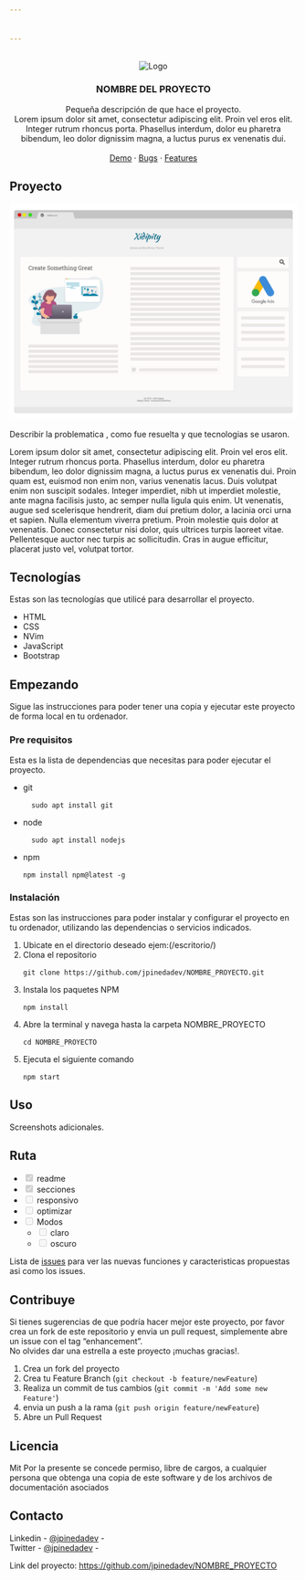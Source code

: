 ```yaml
---


---
```


<!-- PROJECT LOGO -->
<br>
<div align="center">
    <img src="https://github.com/othneildrew/Best-README-Template/raw/master/images/logo.png" alt="Logo" width="80" height="80">
</div>  <h3 align="center">NOMBRE DEL PROYECTO</h3>
  <p align="center">
    Pequeña descripción de que hace el proyecto. <br>
    Lorem ipsum dolor sit amet, consectetur adipiscing elit. Proin vel eros elit. Integer rutrum rhoncus porta. Phasellus interdum, dolor eu pharetra bibendum, leo dolor dignissim magna, a luctus purus ex venenatis dui.
    <br>
    <br>
    <a href="https://github.com/jpinedadev/">Demo</a>
    ·
    <a href="https://github.com/jpinedadev/NOMBRE_PROYECTO/issues">Bugs</a>
    ·
    <a href="https://github.com/othneildrew/NOMBRE_PROYECTO/issues"> Features</a>
  </p>

<!-- ABOUT THE PROJECT -->
<h2 id="proyecto">Proyecto</h2>
<p><img src="https://github.com/othneildrew/Best-README-Template/raw/master/images/screenshot.png" alt="enter image description here"></p>
<p>Describir la problematica , como fue resuelta y que tecnologias se usaron.</p>
<p>Lorem ipsum dolor sit amet, consectetur adipiscing elit. Proin vel eros elit. Integer rutrum rhoncus porta. Phasellus interdum, dolor eu pharetra bibendum, leo dolor dignissim magna, a luctus purus ex venenatis dui. Proin quam est, euismod non enim non, varius venenatis lacus. Duis volutpat enim non suscipit sodales. Integer imperdiet, nibh ut imperdiet molestie, ante magna facilisis justo, ac semper nulla ligula quis enim. Ut venenatis, augue sed scelerisque hendrerit, diam dui pretium dolor, a lacinia orci urna et sapien. Nulla elementum viverra pretium. Proin molestie quis dolor at venenatis. Donec consectetur nisi dolor, quis ultrices turpis laoreet vitae. Pellentesque auctor nec turpis ac sollicitudin. Cras in augue efficitur, placerat justo vel, volutpat tortor.</p>
<h2 id="tecnologías">Tecnologías</h2>
<p>Estas son las tecnologías que utilicé para desarrollar el proyecto.</p>
<ul>
<li>HTML</li>
<li>CSS</li>
<li>NVim</li>
<li>JavaScript</li>
<li>Bootstrap</li>
</ul>
<!-- GETTING STARTED -->
<h2 id="empezando">Empezando</h2>
<p>Sigue las instrucciones para poder tener una copia y ejecutar este proyecto de forma local en tu ordenador.</p>
<h3 id="pre-requisitos">Pre requisitos</h3>
<p>Esta es la lista de dependencias que necesitas para poder ejecutar el proyecto.</p>
<ul>
<li>git<pre class=" language-sh"><code class="prism  language-sh">  sudo apt install git
</code></pre>
</li>
<li>node<pre class=" language-sh"><code class="prism  language-sh">  sudo apt install nodejs
</code></pre>
</li>
<li>npm<pre class=" language-sh"><code class="prism  language-sh">npm install npm@latest -g
</code></pre>
</li>
</ul>
<h3 id="instalación">Instalación</h3>
<p>Estas son las instrucciones para poder instalar y configurar el proyecto en tu ordenador, utilizando las dependencias o servicios indicados.</p>
<ol>
<li>Ubicate en el directorio deseado ejem:(/escritorio/)</li>
<li>Clona el repositorio<pre class=" language-sh"><code class="prism  language-sh">git clone https://github.com/jpinedadev/NOMBRE_PROYECTO.git
</code></pre>
</li>
<li>Instala los paquetes NPM<pre class=" language-sh"><code class="prism  language-sh">npm install
</code></pre>
</li>
<li>Abre la terminal y navega hasta la carpeta NOMBRE_PROYECTO<pre class=" language-js"><code class="prism  language-js">cd NOMBRE_PROYECTO
</code></pre>
</li>
<li>Ejecuta el siguiente comando<pre class=" language-js"><code class="prism  language-js">npm start
</code></pre>
</li>
</ol>
<!-- USAGE EXAMPLES -->
<h2 id="uso">Uso</h2>
<p>Screenshots adicionales.</p>
<!-- ROADMAP -->
<h2 id="ruta">Ruta</h2>
<ul>
<li class="task-list-item"><input type="checkbox" class="task-list-item-checkbox" checked="true" disabled="">  readme</li>
<li class="task-list-item"><input type="checkbox" class="task-list-item-checkbox" checked="true" disabled="">  secciones</li>
<li class="task-list-item"><input type="checkbox" class="task-list-item-checkbox" disabled="">  responsivo</li>
<li class="task-list-item"><input type="checkbox" class="task-list-item-checkbox" disabled="">  optimizar</li>
<li class="task-list-item"><input type="checkbox" class="task-list-item-checkbox" disabled=""> Modos
<ul>
<li class="task-list-item"><input type="checkbox" class="task-list-item-checkbox" disabled=""> claro</li>
<li class="task-list-item"><input type="checkbox" class="task-list-item-checkbox" disabled=""> oscuro</li>
</ul>
</li>
</ul>
<p>Lista de <a href="https://github.com/jpinedadev/PROYECOT_NOMBRE/issues">issues</a> para ver las nuevas funciones y caracteristicas propuestas asi como los issues.</p>
<!-- CONTRIBUTING -->
<h2 id="contribuye">Contribuye</h2>
<p>Si tienes sugerencias de que podría hacer mejor este proyecto, por favor crea un fork de este repositorio y envia un pull request, simplemente abre un issue con el tag “enhancement”.<br>
No olvides dar una estrella a este proyecto ¡muchas gracias!.</p>
<ol>
<li>Crea un fork del proyecto</li>
<li>Crea tu Feature Branch (<code>git checkout -b feature/newFeature</code>)</li>
<li>Realiza un commit de tus cambios (<code>git commit -m 'Add some new Feature'</code>)</li>
<li>envia un push a la rama (<code>git push origin feature/newFeature</code>)</li>
<li>Abre un  Pull Request</li>
</ol>
<!-- LICENSE -->
<h2 id="licencia">Licencia</h2>
<p>Mit Por la presente se concede permiso, libre de cargos, a cualquier persona que obtenga una copia de este software y de los archivos de documentación asociados</p>
<!-- CONTACT -->
<h2 id="contacto">Contacto</h2>
<p>Linkedin - <a href="https://www.linkedin.com/in/jpinedadev/">@jpinedadev</a> -<br>
Twitter - <a href="https://twitter.com/Jpinedadev">@jpinedadev</a> -</p>
<p>Link del proyecto: <a href="https://github.com/jpinedadev/NOMBRE_PROYECTO">https://github.com/jpinedadev/NOMBRE_PROYECTO</a></p>

